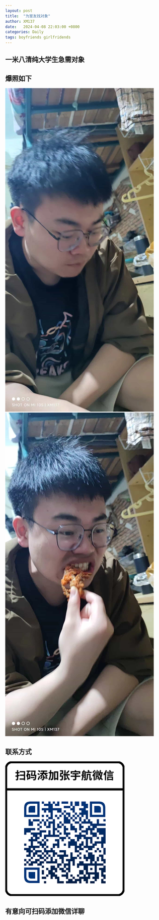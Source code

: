 ```yaml
---
layout: post
title:  "为室友找对象"
author: XM137
date:   2024-04-08 22:03:00 +0800
categories: Daily
tags: boyfriends girlfridends
---
```

## 一米八清纯大学生急需对象

## 爆照如下
![](/assets/Daily-image/20240408/wx_20240408220058.jpg)
![](/assets/Daily-image/20240408/wx_20240408220112.jpg)
## 联系方式
![](/assets/Daily-image/20240408/httpsu.wechat.png)
## 有意向可扫码添加微信详聊